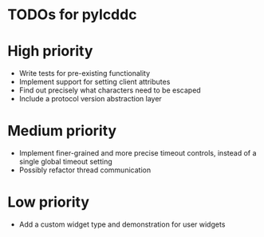 # TODOs for pylcddc

# High priority 
- Write tests for pre-existing functionality
- Implement support for setting client attributes
- Find out precisely what characters need to be escaped 
- Include a protocol version abstraction layer

# Medium priority
- Implement finer-grained and more precise timeout controls, instead of 
  a single global timeout setting
- Possibly refactor thread communication

# Low priority 
- Add a custom widget type and demonstration for user widgets
